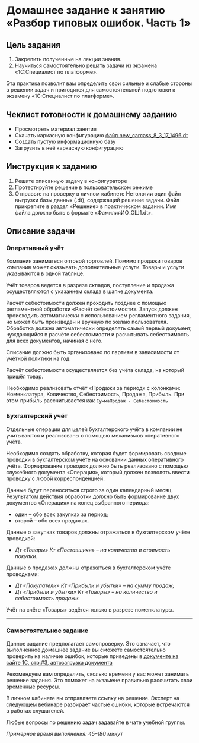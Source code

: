 # Домашнее задание к занятию «Разбор типовых ошибок. Часть 1»

## Цель задания

1. Закрепить полученные на лекции знания.
2. Научиться самостоятельно решать задачи из экзамена «1С:Специалист по платформе».

Эта практика позволит вам определить свои сильные и слабые стороны в решении задач и пригодятся для самостоятельной подготовки к экзамену «1С:Специалист по платформе».

## Чеклист готовности к домашнему заданию

- Просмотреть материал занятия
- Скачать каркасную конфигурацию [файл new_carcass_8_3_17_1496.dt](https://github.com/Bofh82/onec-mid-homeworks/blob/main/OCPS/new_carcass_8_3_17_1496.dt)
- Создать пустую информационную базу
- Загрузить в неё каркасную конфигурацию

## Инструкция к заданию

1. Решите описанную задачу в конфигураторе
2. Протестируйте решение в пользовательском режиме
3. Отправьте на проверку в личном кабинете Нетологии один файл выгрузки базы данных (.dt), содержащий решение задачи. Файл прикрепите в раздел «Решение» в практическом задании. Имя файла должно быть в формате «ФамилияИО_ОШ1.dt».

## Описание задачи

### Оперативный учёт

Компания заниматеся оптовой торговлей. Помимо продажи товаров компания может оказывать дополнительные услуги. Товары и услуги указываются в одной таблице.

Учёт товаров ведется в разрезе складов, поступление и продажа осуществляются с указанием склада в шапке документа.

Расчёт себестоимости должен проходить позднее с помощью регламентной обработки «Расчёт себестоимости». Запуск должен происходить автоматически с использованием регламентного задания, но может быть произведён и вручную по желаю пользователя. Обработка должна автоматически определять самый первый документ, нуждающийся в расчёте себестомиости и расчитывать себестоимость для всех документов, начиная с него.

Списание должно быть организовано по партиям в зависимости от учётной политики на год. 

Расчёт себестоимости осуществляется без учёта склада, на который пришёл товар.

Необходимо реализовать отчёт «Продажи за период» с колонками: Номенклатура, Количество, Себестоимость, Продажа, Прибыль. При этом прибыль рассчитывается как `СуммаПродаж - Себестоимость`

### Бухгалтерский учёт

Отдельные операции для целей бухгалтерского учёта в компании не учитываются и реализованы с помощью механизмов оперативного учёта.

Необходимо создать обработку, которая будет формировать сводные проводки в бухгалтерском учёте на основании данных оперативного учёта. Формирование проводок должно быть реализовано с помощью служебного документа «Операция», который должен позволять ввести проводку с любой корреспонденцией.

Данные будут переноситься строго за один календарный месяц. Результатом действия обработки должно быть формирование двух документов «Операция» на конец выбранного периода:
- один – обо всех закупках за период;
- второй – обо всех продажах.

Данные о закупках товаров должны отражаться в бухгалтерском учёте проводкой:
  - *Дт «Товары» Кт «Поставщики» – на количество и стоимость покупки*.
    
Данные о продажах должны отражаться в бухгалтерском учёте проводками:
  - *Дт «Покупатели» Кт «Прибыли и убытки» – на сумму продаж;*
  - *Дт «Прибыли и убытки» Кт «Товары» – на количество и себестоимость продажи.*

Учёт на счёте «Товары» ведётся только в разрезе номенклатуры. 

------

### Самостоятельное задание 

Данное задание предполагает самопроверку. Это означает, что выполненное домашнее задание вы сможете самостоятельно проверить на наличие ошибок, которые приведены в [документе на сайте 1С, стр.#3, автозагрузка документа](https://static.1c.ru/rus/partners/training/files/ATT83PL.rtf?356jhteyner67j340)

Рекомендуем вам определить, сколько времени у вас может занимать решение задания. Это поможет на экзамене правильно рассчитать свои временные ресурсы.

В личном кабинете вы отправляете ссылку на решение. Эксперт на следующем вебинаре разбирает частые ошибки, которые встречаются в работах слушателей.

Любые вопросы по решению задач задавайте в чате учебной группы.

*Примерное время выполнения: 45–180 минут*

